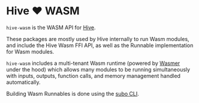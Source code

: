 # Hive ❤️ WASM

`hive-wasm` is the WASM API for [Hive](https://github.com/suborbital/hive).

These packages are mostly used by Hive internally to run Wasm modules, and include the Hive Wasm FFI API, as well as the Runnable implementation for Wasm modules. 

`hive-wasm` includes a multi-tenant Wasm runtime (powered by [Wasmer](https://wasmer.io) under the hood) which allows many modules to be running simultaneously with inputs, outputs, function calls, and memory management handled automatically.

Building Wasm Runnables is done using the [subo CLI](https://github.com/suborbital/subo).